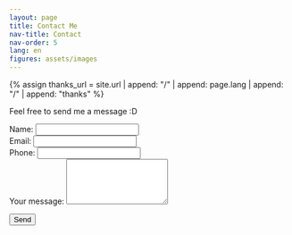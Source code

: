 ```yaml
---
layout: page
title: Contact Me
nav-title: Contact
nav-order: 5
lang: en
figures: assets/images
---
```

{% assign thanks_url = site.url | append: "/" | append: page.lang | append: "/" | append: "thanks" %}

Feel free to send me a message :D

<form
  action="https://formspree.io/meqgqjdq"
  method="POST"
>
  <div class="form-group">
    <label>
      Name:
    </label>
    <input type="text" name="_name">
  </div>
  
  <div class="form-group">
    <label>
      Email:
    </label>
    <input type="email" required name="_email">
  </div>
  
  <div class="form-group">
    <label>
      Phone:
    </label>
    <input type="phone" name="_phone">
  </div>

  <div class="form-group">
    <label>
      Your message:
    </label>
    <textarea required name="_message" rows="5"></textarea>
  </div>
  
  <input type="hidden" name="_next" value="{{ thanks_url }}">

  <button class="btn btn-success" type="submit">Send</button>
</form>